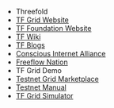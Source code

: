 * Threefold
 * [TF Grid Website](http://www.Threefold.io/)
 * [TF Foundation Website](http://www.Threefold.io/)
 * [TF Wiki](http://wiki.Threefold.io/)
 * [TF Blogs](https://blog.Threefold.io/)
 * [Conscious Internet Alliance](https://www.consciousinternet.org/index.html)
 * [Freeflow Nation](https://www.freeflownation.org/)
* TF Grid Demo
 * [Testnet Grid Marketplace](http://marketplace-testnet.grid.tf/)
 * [Testnet Manual](http://manual-testnet.Threefold.io/)
 * [TF Grid Simulator](simulator_configure.md)
